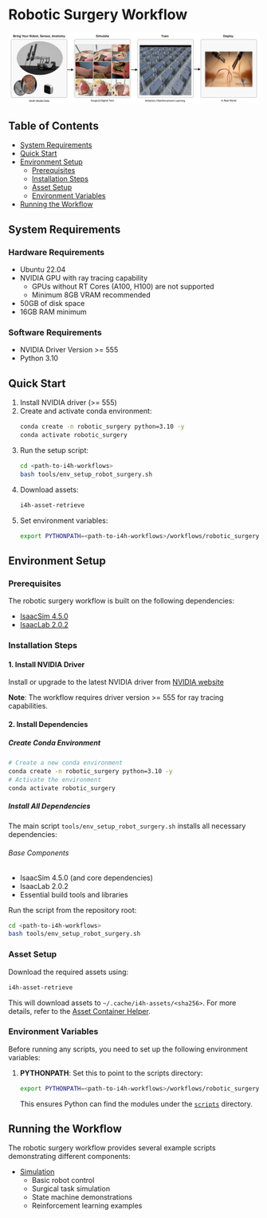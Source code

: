 # Robotic Surgery Workflow

![Robotic Surgery Workflow](../../docs/source/robotic_surgery_workflow.jpg)

## Table of Contents
- [System Requirements](#system-requirements)
- [Quick Start](#quick-start)
- [Environment Setup](#environment-setup)
  - [Prerequisites](#prerequisites)
  - [Installation Steps](#installation-steps)
  - [Asset Setup](#asset-setup)
  - [Environment Variables](#environment-variables)
- [Running the Workflow](#running-the-workflow)

## System Requirements

### Hardware Requirements
- Ubuntu 22.04
- NVIDIA GPU with ray tracing capability
    - GPUs without RT Cores (A100, H100) are not supported
    - Minimum 8GB VRAM recommended
- 50GB of disk space
- 16GB RAM minimum

### Software Requirements
- NVIDIA Driver Version >= 555
- Python 3.10

## Quick Start

1. Install NVIDIA driver (>= 555)
2. Create and activate conda environment:
   ```bash
   conda create -n robotic_surgery python=3.10 -y
   conda activate robotic_surgery
   ```
3. Run the setup script:
   ```bash
   cd <path-to-i4h-workflows>
   bash tools/env_setup_robot_surgery.sh
   ```
4. Download assets:
   ```bash
   i4h-asset-retrieve
   ```
5. Set environment variables:
   ```bash
   export PYTHONPATH=<path-to-i4h-workflows>/workflows/robotic_surgery/scripts
   ```

## Environment Setup

### Prerequisites

The robotic surgery workflow is built on the following dependencies:
- [IsaacSim 4.5.0](https://docs.isaacsim.omniverse.nvidia.com/4.5.0/index.html)
- [IsaacLab 2.0.2](https://isaac-sim.github.io/IsaacLab/v2.0.2/index.html)

### Installation Steps

#### 1. Install NVIDIA Driver
Install or upgrade to the latest NVIDIA driver from [NVIDIA website](https://www.nvidia.com/en-us/drivers/)

**Note**: The workflow requires driver version >= 555 for ray tracing capabilities.

#### 2. Install Dependencies

##### Create Conda Environment
```bash
# Create a new conda environment
conda create -n robotic_surgery python=3.10 -y
# Activate the environment
conda activate robotic_surgery
```

##### Install All Dependencies
The main script `tools/env_setup_robot_surgery.sh` installs all necessary dependencies:

###### Base Components
- IsaacSim 4.5.0 (and core dependencies)
- IsaacLab 2.0.2
- Essential build tools and libraries

Run the script from the repository root:
```bash
cd <path-to-i4h-workflows>
bash tools/env_setup_robot_surgery.sh
```

### Asset Setup

Download the required assets using:
```bash
i4h-asset-retrieve
```

This will download assets to `~/.cache/i4h-assets/<sha256>`. For more details, refer to the [Asset Container Helper](https://github.com/isaac-for-healthcare/i4h-asset-catalog/blob/v0.1.0/docs/catalog_helper.md).

### Environment Variables

Before running any scripts, you need to set up the following environment variables:

1. **PYTHONPATH**: Set this to point to the scripts directory:
   ```bash
   export PYTHONPATH=<path-to-i4h-workflows>/workflows/robotic_surgery/scripts
   ```
   This ensures Python can find the modules under the [`scripts`](./scripts) directory.

## Running the Workflow

The robotic surgery workflow provides several example scripts demonstrating different components:

- [Simulation](./scripts/simulation)
  - Basic robot control
  - Surgical task simulation
  - State machine demonstrations
  - Reinforcement learning examples
